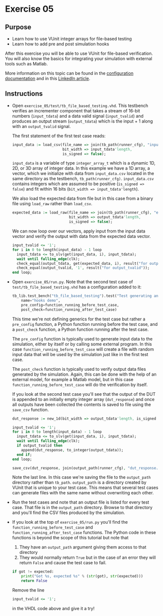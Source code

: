 # Exercise 05
## Purpose

* Learn how to use VUnit integer arrays for file-based testing
* Learn how to add pre and post simulation hooks

After this exercise you will be able to use VUnit for file-based verification. You will also know the basics for integrating your simulation with external tools such as Matlab.

More information on this topic can be found in the [configuration documentation](http://vunit.github.io/py/ui.html#configurations) and in this [LinkedIn article](https://www.linkedin.com/pulse/vunit-matlab-integration-lars-asplund).

## Instructions

* Open `exercise_05/test/tb_file_based_testing.vhd`. This testbench verifies an incrementer component that takes a stream of 16-bit numbers (`input_tdata`) and a data valid signal (`input_tvalid`) and produces an output stream (`output_tdata`) which is the input + 1 along with an `output_tvalid` signal.

    The first statement of the first test case reads:

    ``` vhdl
    input_data := load_csv(file_name => join(tb_path(runner_cfg), "input_data.csv"),
                           bit_width => input_tdata'length,
                           is_signed => false);
    ```


  `input_data` is a variable of type `integer_array_t` which is a dynamic 1D, 2D, or 3D array of integer data. In this example we have a 1D array, a vector, which we initialize with data from `input_data.csv` located in the same directory as the testbench, `tb_path(runner_cfg)`. `input_data.csv` contains integers which are assumed to be positive (`is_signed => false`) and fit within 16 bits (`bit_width => input_tdata'length`).

  We also load the expected data from file but in this case from a binary file using `load_raw` rather than `load_csv`.

    ``` vhdl
    expected_data := load_raw(file_name => join(tb_path(runner_cfg), "expected_data.dat"),
                              bit_width => output_tdata'length,
                              is_signed => false);
    ```

  We can now loop over our vectors, apply input from the input data vector and verify the output with data from the expected data vector.

    ``` vhdl
    input_tvalid <= '1';
    for i in 0 to length(input_data) - 1 loop
      input_tdata <= to_slv(get(input_data, i), input_tdata);
      wait until falling_edge(clk);
      check_equal(output_tdata, get(expected_data, i), result("for output_tdata"));
      check_equal(output_tvalid, '1', result("for output_tvalid"));
    end loop;
    ```

* Open `exercise_05/run.py`. Note that the second test case of `test/tb_file_based_testing.vhd` has a configuration added to it:

    ``` python
    tb_lib.test_bench("tb_file_based_testing").test("Test generating and verifying data in hooks").add_config(
        name="hooks demo",
        pre_config=function_running_before_test_case,
        post_check=function_running_after_test_case)
    ```

  This time we're not defining generics for the test case but rather a `pre_config` function, a Python function running before the test case, and a `post_check` function, a Python function running after the test case.

  The `pre_config` function is typically used to generate input data to the simulation, either by itself or by calling some external program. In this case `function_running_before_test_case` will create a file with random input data that will be used by the simulation just like in the first test case.

  The `post_check` function is typically used to verify output data files generated by the simulation. Again, this can be done with the help of an external model, for example a Matlab model, but in this case `function_running_before_test_case` will do the verification by itself.

  If you look at the second test case you'll see that the output of the DUT is appended to an initially empty integer array (`dut_response`) and once all outputs have been collected the contents is saved to file using the `save_csv` function.

    ``` vhdl
    dut_response := new_1d(bit_width => output_tdata'length, is_signed => false);

    input_tvalid <= '1';
    for i in 0 to length(input_data) - 1 loop
      input_tdata <= to_slv(get(input_data, i), input_tdata);
      wait until falling_edge(clk);
      if output_tvalid then
        append(dut_response, to_integer(output_tdata));
      end if;
    end loop;

    save_csv(dut_response, join(output_path(runner_cfg), "dut_response.csv"));
    ```

  Note the last line. In this case we're saving the file to the `output_path` directory rather than `tb_path`. `output_path` is a directory created by VUnit that is unique to your test case. This means that several test cases can generate files with the same name without overwriting each other.

* Run the test cases and note that an output file is listed for every test case. That file is in the `output_path` directory. Browse to that directory and you'll find the CSV files produced by the simulation.

* If you look at the top of `exercise_05/run.py` you'll find the `function_running_before_test_case` and `function_running_after_test_case` functions. The Python code in these functions is beyond the scope of this tutorial but note that
    1. They have an `output_path` argument giving them access to that directory
    2. They would normally return `True` but in the case of an error they will return `False` and cause the test case to fail.
    ``` python
    if got != expected:
        print("Got %s, expected %s" % (str(got), str(expected)))
        return False
    ```

    Remove the line

    ``` vhdl
    input_tvalid <= '1';
    ```

    in the VHDL code above and give it a try!
